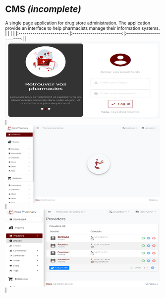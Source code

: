 # CMS ***(incomplete)***

A single page application for drug store administration. The application provide an interface to help pharmacists manage their information systems.
| | | |
|:-------------------------:|:-------------------------:|:-------------------------:|
|<img width="500" height="250" alt="1" src="/img/cms/1.PNG">  |  <img width="500" height="250" alt="2" src="/img/cms/2.PNG">|<img width="500" height="250" alt="3" src="/img/cms/3.PNG">|
